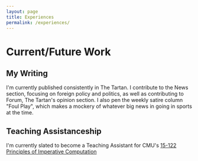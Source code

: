 ```yaml
---
layout: page
title: Experiences
permalink: /experiences/
---
```


# Current/Future Work

## My Writing

I'm currently published consistently in The Tartan. I contribute to the News section, focusing on foreign policy and politics, as well as contributing to Forum, The Tartan's opinion section. I also pen the weekly satire column "Foul Play", which makes a mockery of whatever big news in going in sports at the time.

## Teaching Assistanceship

I'm currently slated to become a Teaching Assistant for CMU's [15-122 Principles of Imperative Computation][15122]






[15122]: http://www.cs.cmu.edu/~15122/